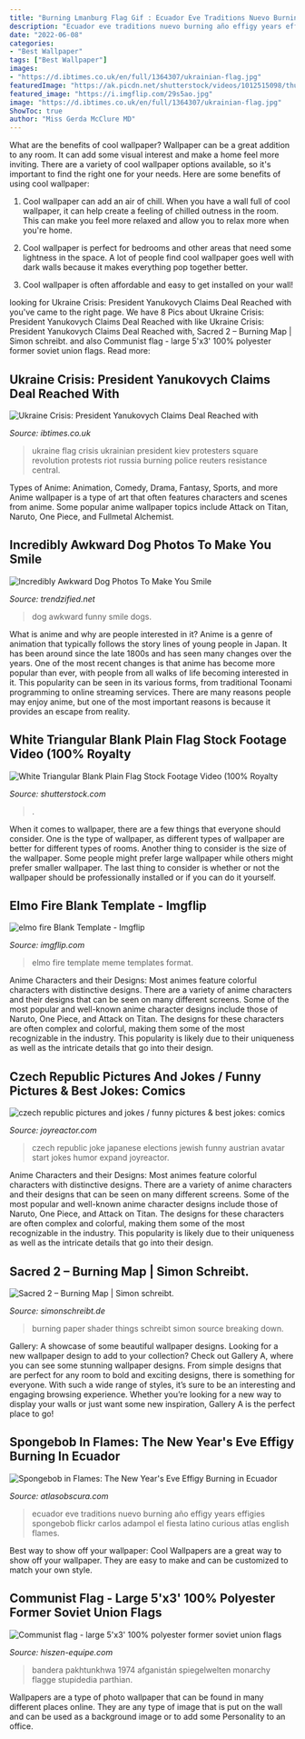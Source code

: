 ```yaml
---
title: "Burning Lmanburg Flag Gif : Ecuador Eve Traditions Nuevo Burning Año Effigy Years Effigies Spongebob Flickr Carlos Adampol El Fiesta Latino Curious Atlas English Flames"
description: "Ecuador eve traditions nuevo burning año effigy years effigies spongebob flickr carlos adampol el fiesta latino curious atlas english flames"
date: "2022-06-08"
categories:
- "Best Wallpaper"
tags: ["Best Wallpaper"]
images:
- "https://d.ibtimes.co.uk/en/full/1364307/ukrainian-flag.jpg"
featuredImage: "https://ak.picdn.net/shutterstock/videos/1012515098/thumb/1.jpg"
featured_image: "https://i.imgflip.com/29s5ao.jpg"
image: "https://d.ibtimes.co.uk/en/full/1364307/ukrainian-flag.jpg"
ShowToc: true
author: "Miss Gerda McClure MD"
---
```



What are the benefits of cool wallpaper?
Wallpaper can be a great addition to any room. It can add some visual interest and make a home feel more inviting. There are a variety of cool wallpaper options available, so it's important to find the right one for your needs. Here are some benefits of using cool wallpaper: 
1. Cool wallpaper can add an air of chill. When you have a wall full of cool wallpaper, it can help create a feeling of chilled outness in the room. This can make you feel more relaxed and allow you to relax more when you're home. 

2. Cool wallpaper is perfect for bedrooms and other areas that need some lightness in the space. A lot of people find cool wallpaper goes well with dark walls because it makes everything pop together better. 

3. Cool wallpaper is often affordable and easy to get installed on your wall!

	

		
looking for Ukraine Crisis: President Yanukovych Claims Deal Reached with you've came to the right page. We have 8 Pics about Ukraine Crisis: President Yanukovych Claims Deal Reached with like Ukraine Crisis: President Yanukovych Claims Deal Reached with, Sacred 2 – Burning Map | Simon schreibt. and also Communist flag - large 5&#039;x3&#039; 100% polyester former soviet union flags. Read more:
		
    
## Ukraine Crisis: President Yanukovych Claims Deal Reached With

<img loading=lazy src="https://d.ibtimes.co.uk/en/full/1364307/ukrainian-flag.jpg" onerror="this.onerror=null;this.src='https://tse4.mm.bing.net/th?id=OIP.3-xBsojqxqc81QdFkodx3wHaE8&amp;pid=15.1';" alt="Ukraine Crisis: President Yanukovych Claims Deal Reached with">

_Source: ibtimes.co.uk_

>ukraine flag crisis ukrainian president kiev protesters square revolution protests riot russia burning police reuters resistance central. 

	

Types of Anime: Animation, Comedy, Drama, Fantasy, Sports, and more
Anime wallpaper is a type of art that often features characters and scenes from anime. Some popular anime wallpaper topics include Attack on Titan, Naruto, One Piece, and Fullmetal Alchemist.

    
## Incredibly Awkward Dog Photos To Make You Smile

<img loading=lazy src="http://www.trendzified.net/wp-content/uploads/2014/07/83709277.gif" onerror="this.onerror=null;this.src='https://tse2.mm.bing.net/th?id=OIP.vzPDWObKyQAyqc5y1Da2bQHaEq&amp;pid=15.1';" alt="Incredibly Awkward Dog Photos To Make You Smile">

_Source: trendzified.net_

>dog awkward funny smile dogs. 

	

What is anime and why are people interested in it?
Anime is a genre of animation that typically follows the story lines of young people in Japan. It has been around since the late 1800s and has seen many changes over the years. One of the most recent changes is that anime has become more popular than ever, with people from all walks of life becoming interested in it. This popularity can be seen in its various forms, from traditional Toonami programming to online streaming services. There are many reasons people may enjoy anime, but one of the most important reasons is because it provides an escape from reality.

    
## White Triangular Blank Plain Flag Stock Footage Video (100% Royalty

<img loading=lazy src="https://ak.picdn.net/shutterstock/videos/1012515098/thumb/1.jpg" onerror="this.onerror=null;this.src='https://tse1.mm.bing.net/th?id=OIP.aHNhLrN4wNJo1RX-aCWAOAHaEL&amp;pid=15.1';" alt="White Triangular Blank Plain Flag Stock Footage Video (100% Royalty">

_Source: shutterstock.com_

>. 

	

When it comes to wallpaper, there are a few things that everyone should consider. One is the type of wallpaper, as different types of wallpaper are better for different types of rooms. Another thing to consider is the size of the wallpaper. Some people might prefer large wallpaper while others might prefer smaller wallpaper. The last thing to consider is whether or not the wallpaper should be professionally installed or if you can do it yourself.

    
## Elmo Fire Blank Template - Imgflip

<img loading=lazy src="https://i.imgflip.com/29s5ao.jpg" onerror="this.onerror=null;this.src='https://tse4.mm.bing.net/th?id=OIP.U1wsIxebrFKcMHl-khAxHQHaEK&amp;pid=15.1';" alt="elmo fire Blank Template - Imgflip">

_Source: imgflip.com_

>elmo fire template meme templates format. 

	

Anime Characters and their Designs: Most animes feature colorful characters with distinctive designs.
There are a variety of anime characters and their designs that can be seen on many different screens. Some of the most popular and well-known anime character designs include those of Naruto, One Piece, and Attack on Titan. The designs for these characters are often complex and colorful, making them some of the most recognizable in the industry. This popularity is likely due to their uniqueness as well as the intricate details that go into their design.

    
## Czech Republic Pictures And Jokes / Funny Pictures &amp; Best Jokes: Comics

<img loading=lazy src="http://img0.joyreactor.com/pics/post/elections-czech-republic-458453.png" onerror="this.onerror=null;this.src='https://tse2.mm.bing.net/th?id=OIP.9dSCjleWk-jcWk22wxcVMwHaGL&amp;pid=15.1';" alt="czech republic pictures and jokes / funny pictures &amp; best jokes: comics">

_Source: joyreactor.com_

>czech republic joke japanese elections jewish funny austrian avatar start jokes humor expand joyreactor. 

	

Anime Characters and their Designs: Most animes feature colorful characters with distinctive designs.
There are a variety of anime characters and their designs that can be seen on many different screens. Some of the most popular and well-known anime character designs include those of Naruto, One Piece, and Attack on Titan. The designs for these characters are often complex and colorful, making them some of the most recognizable in the industry. This popularity is likely due to their uniqueness as well as the intricate details that go into their design.

    
## Sacred 2 – Burning Map | Simon Schreibt.

<img loading=lazy src="https://data.simonschreibt.de/gat020/targetdissolve.gif" onerror="this.onerror=null;this.src='https://tse1.mm.bing.net/th?id=OIP.mIARpuq4D6jkJslojFxOGwAAAA&amp;pid=15.1';" alt="Sacred 2 – Burning Map | Simon schreibt.">

_Source: simonschreibt.de_

>burning paper shader things schreibt simon source breaking down. 

	

Gallery: A showcase of some beautiful wallpaper designs.
Looking for a new wallpaper design to add to your collection? Check out Gallery A, where you can see some stunning wallpaper designs. From simple designs that are perfect for any room to bold and exciting designs, there is something for everyone. With such a wide range of styles, it’s sure to be an interesting and engaging browsing experience. Whether you’re looking for a new way to display your walls or just want some new inspiration, Gallery A is the perfect place to go!





	
	
    
## Spongebob In Flames: The New Year&#039;s Eve Effigy Burning In Ecuador

<img loading=lazy src="https://assets.atlasobscura.com/article_images/5923/image" onerror="this.onerror=null;this.src='https://tse1.mm.bing.net/th?id=OIP.aivKu-8FoLSrh6L135DILQHaEp&amp;pid=15.1';" alt="Spongebob in Flames: The New Year&#039;s Eve Effigy Burning in Ecuador">

_Source: atlasobscura.com_

>ecuador eve traditions nuevo burning año effigy years effigies spongebob flickr carlos adampol el fiesta latino curious atlas english flames. 

	

Best way to show off your wallpaper:
Cool Wallpapers are a great way to show off your wallpaper. They are easy to make and can be customized to match your own style.

    
## Communist Flag - Large 5&#039;x3&#039; 100% Polyester Former Soviet Union Flags

<img loading=lazy src="https://hiszen-equipe.com/nvxsi/b0zrY7GrY-NQzmc1_dczjwHaE8.jpg" onerror="this.onerror=null;this.src='https://tse4.mm.bing.net/th?id=OIP.AEHxE0RUfXTiYrOki0mrEwAAAA&amp;pid=15.1';" alt="Communist flag - large 5&#039;x3&#039; 100% polyester former soviet union flags">

_Source: hiszen-equipe.com_

>bandera pakhtunkhwa 1974 afganistán spiegelwelten monarchy flagge stupidedia parthian. 

	



Wallpapers are a type of photo wallpaper that can be found in many different places online. They are any type of image that is put on the wall and can be used as a background image or to add some Personality to an office.


